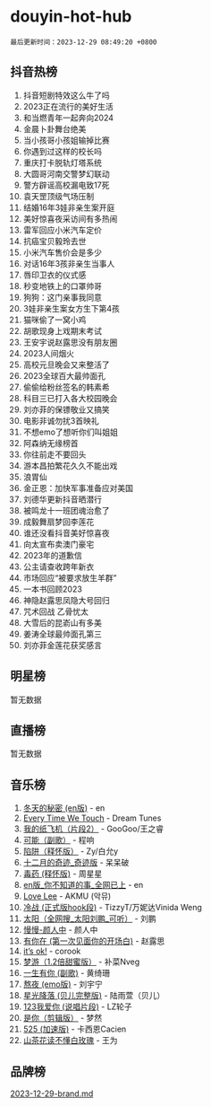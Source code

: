 # douyin-hot-hub

`最后更新时间：2023-12-29 08:49:20 +0800`

## 抖音热榜

1. 抖音短剧特效这么牛了吗
1. 2023正在流行的美好生活
1. 和当燃青年一起奔向2024
1. 金晨卜卦舞台绝美
1. 当小孩哥小孩姐输掉比赛
1. 你遇到过这样的校长吗
1. 重庆打卡脱轨灯塔系统
1. 大圆哥河南交警梦幻联动
1. 警方辟谣高校漏电致17死
1. 袁天罡顶级气场压制
1. 结婚16年3娃非亲生案开庭
1. 美好惊喜夜采访间有多热闹
1. 雷军回应小米汽车定价
1. 抗癌宝贝毅玲去世
1. 小米汽车售价会是多少
1. 对话16年3孩非亲生当事人
1. 唇印卫衣的仪式感
1. 秒变地铁上的口罩帅哥
1. 狗狗：这门亲事我同意
1. 3娃非亲生案女方生下第4孩
1. 猫咪偷了一窝小鸡
1. 胡歌现身上戏期末考试
1. 王安宇说赵露思没有朋友圈
1. 2023人间烟火
1. 高校元旦晚会又来整活了
1. 2023全球百大最帅面孔
1. 偷偷给粉丝签名的韩素希
1. 科目三已打入各大校园晚会
1. 刘亦菲的保镖敬业又搞笑
1. 电影非诚勿扰3首映礼
1. 不想emo了想听你们叫姐姐
1. 阿森纳无缘榜首
1. 你往前走不要回头
1. 游本昌拍繁花久久不能出戏
1. 浪胃仙
1. 金正恩：加快军事准备应对美国
1. 刘德华更新抖音晒潜行
1. 被鸣龙十一班团魂治愈了
1. 成毅舞扇梦回李莲花
1. 谁还没看抖音美好惊喜夜
1. 向太宣布卖澳门豪宅
1. 2023年的道歉信
1. 公主请查收跨年新衣
1. 市场回应“被要求放生羊群”
1. 一本书回顾2023
1. 神隐赵露思凤隐大号回归
1. 咒术回战 乙骨忧太
1. 大雪后的昆嵛山有多美
1. 姜涛全球最帅面孔第三
1. 刘亦菲金莲花获奖感言

## 明星榜

暂无数据

## 直播榜

暂无数据

## 音乐榜

1. [冬天的秘密 (en版)](https://sf3-cdn-tos.douyinstatic.com/obj/tos-cn-ve-2774/okIuMHDdzyf3FjGK4Lphe1vfHcQaPIHAg0Z4CR) - en
1. [Every Time We Touch](https://sf6-cdn-tos.douyinstatic.com/obj/tos-cn-ve-2774/ogN6lUKQeBBfEVhIOMikG1CcJjugxk1tztZyhP) - Dream Tunes
1. [我的纸飞机（片段2）](https://sf3-cdn-tos.douyinstatic.com/obj/tos-cn-ve-2774/oM2ZrKcg2CD5AeRB2gkeXOFB1IxAGJdZPazYHf) - GooGoo/王之睿
1. [可能（副歌）](https://sf6-cdn-tos.douyinstatic.com/obj/tos-cn-ve-2774/cde1731888894259b333569393c2fb51) - 程响
1. [陷阱（释怀版）](https://sf3-cdn-tos.douyinstatic.com/obj/tos-cn-ve-2774/oE8C21LeZrzKLDFfQYgMzx4GAIHageG5IzayY7) - Zy/白允y
1. [十二月的奇迹_奇迹版](https://sf6-cdn-tos.douyinstatic.com/obj/tos-cn-ve-2774/oMslvA9FBzGMGHnyUuoiiUjtIAXfMz6tzwByW8) - 呆呆破
1. [毒药 (释怀版)](https://sf6-cdn-tos.douyinstatic.com/obj/tos-cn-ve-2774/oYILMEAzspdZBIzy4frJNB8ZHPHWAhiwowd4Ad) - 周星星
1. [en版_你不知道的事_全网已上](https://sf3-cdn-tos.douyinstatic.com/obj/tos-cn-ve-2774/o4QbYLDezHUtFyDKdF9XfmPhIewaqEQAggj6Cb) - en
1. [Love Lee](https://sf3-cdn-tos.douyinstatic.com/obj/tos-cn-ve-2774/o05GbkJGbCBTdDnMtB0fwOYgkeZp23vrWQDQBS) - AKMU (악뮤)
1. [冷战 (正式版hook段)](https://sf6-cdn-tos.douyinstatic.com/obj/tos-cn-ve-2774/oMuEoiBasWApEMVDgNiI8VAByNmwo5J0pyf8Yx) - TizzyT/万妮达Vinida Weng
1. [太阳（全网搜_太阳刘鹏_可听）](https://sf6-cdn-tos.douyinstatic.com/obj/tos-cn-ve-2774/ogWbyIQnlBFImVbeDocRdCIYtBHlbJXgfZMvgz) - 刘鹏
1. [慢慢-颜人中](https://sf3-cdn-tos.douyinstatic.com/obj/tos-cn-ve-2774/ocjHNfBXdBxQNC8ZGAeoLMFTUgtBg8bkExunDC) - 颜人中
1. [有你在 (第一次见面你的开场白)](https://sf6-cdn-tos.douyinstatic.com/obj/tos-cn-ve-2774/oAthrQ3ClJBfI57uBoFEgNDYtNCZ0TSYQQfxQ0) - 赵露思
1. [it’s ok!](https://sf3-cdn-tos.douyinstatic.com/obj/tos-cn-ve-2774/0fc4d0ee28444bd0ab76e8b7c0003f52) - corook
1. [梦游（1.2倍甜蜜版）](https://sf6-cdn-tos.douyinstatic.com/obj/tos-cn-ve-2774/o4gyAUm8hwufoEABmwVIiQtHsFuGzAEEWtNMzo) - 补菜Nveg
1. [一生有你 (副歌)](https://sf6-cdn-tos.douyinstatic.com/obj/tos-cn-ve-2774/o8xzM8HLaQzgMiJ96FKAWCenIuzkFpfClDdmeW) - 黄绮珊
1. [熬夜 (emo版)](https://sf3-cdn-tos.douyinstatic.com/obj/tos-cn-ve-2774/ocQZvZErLThAfNQOtBZ178gQDfCDFBL9iB5lvY) - 刘宇宁
1. [星光降落 (贝儿完整版)](https://sf3-cdn-tos.douyinstatic.com/obj/tos-cn-ve-2774/okwB9hAwyAtsFFkFBzAX1hOOfQuIoMNs0W2Mwr) - 陆雨萱（贝儿）
1. [123我爱你 (说唱片段)](https://sf3-cdn-tos.douyinstatic.com/obj/tos-cn-ve-2774/oYCWFpY0hL9kda0dQKIGDYeKYfQmAse0DgpDjz) - LZ轮子
1. [是你（剪辑版）](https://sf6-cdn-tos.douyinstatic.com/obj/tos-cn-ve-2774/46019dae783c4c969944217fe1cfafc4) - 梦然
1. [525 (加速版)](https://sf6-cdn-tos.douyinstatic.com/obj/tos-cn-ve-2774/oIfKCtqfDyP8Vc9FpAPgWMyezT6LnDT1abRwGg) - 卡西恩Cacien
1. [山茶花读不懂白玫瑰](https://sf6-cdn-tos.douyinstatic.com/obj/tos-cn-ve-2774/osfn8B7DktrRHEPJgPCfDbw7QDQEkwC16BxZg9) - 王为

## 品牌榜

[2023-12-29-brand.md](2023-12-29-brand.md)
